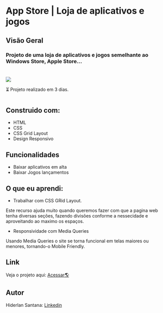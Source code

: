 # App Store | Loja de aplicativos e jogos



## Visão Geral

### Projeto de uma loja de aplicativos e jogos semelhante ao Windows Store, Apple Store... 

#

![](./assets/img/alura-app-store.png)

⏳ Projeto realizado em 3 dias.
#
## Construido com:
- HTML
- CSS
- CSS Grid Layout
- Design Responsivo

## Funcionalidades
- Baixar aplicativos em alta
- Baixar Jogos lançamentos


## O que eu aprendi:
- Trabalhar com CSS GRid Layout. 

Este recurso ajuda muito quando queremos fazer com que a pagina web tenha diversas seções, fazendo divisões conforme a nessecidade e aproveitando ao maximo os espaços.

- Responsividade com Media Queries 

Usando Media Queries o site se torna funcional em telas maiores ou menores, tornando-o Mobile Friendly.

## Link

Veja o projeto aqui:  [Acessar🌎](https://devhiderlan.github.io/App-Store/)

## Autor

Hiderlan Santana: [Linkedin](https://www.linkedin.com/in/hiderlan-santana/)